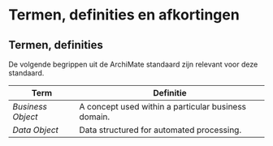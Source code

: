 # Termen, definities en afkortingen

## Termen, definities

De volgende begrippen uit de ArchiMate standaard zijn relevant voor deze standaard.

| Term                   | Definitie                                                                                                                                             |
| ---------------------- | ----------------------------------------------------------------------------------------------------------------------------------------------------- |
| <dfn>Business Object</dfn>       | A concept used within a particular business domain.          |
| <dfn>Data Object</dfn>       | Data structured for automated processing.          |
